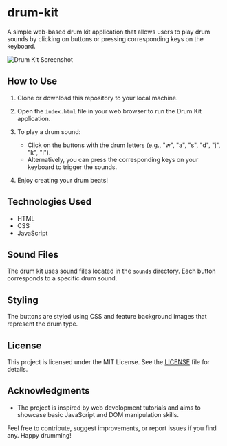 # drum-kit

A simple web-based drum kit application that allows users to play drum sounds by clicking on buttons or pressing corresponding keys on the keyboard.

![Drum Kit Screenshot](screenshot.png)

## How to Use

1. Clone or download this repository to your local machine.

2. Open the `index.html` file in your web browser to run the Drum Kit application.

3. To play a drum sound:
   - Click on the buttons with the drum letters (e.g., "w", "a", "s", "d", "j", "k", "l").
   - Alternatively, you can press the corresponding keys on your keyboard to trigger the sounds.

4. Enjoy creating your drum beats!

## Technologies Used

- HTML
- CSS
- JavaScript

## Sound Files

The drum kit uses sound files located in the `sounds` directory. Each button corresponds to a specific drum sound.

## Styling

The buttons are styled using CSS and feature background images that represent the drum type.

## License

This project is licensed under the MIT License. See the [LICENSE](LICENSE) file for details.

## Acknowledgments

- The project is inspired by web development tutorials and aims to showcase basic JavaScript and DOM manipulation skills.

Feel free to contribute, suggest improvements, or report issues if you find any. Happy drumming!

